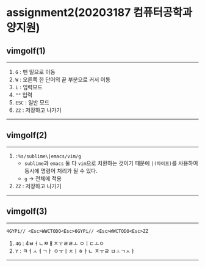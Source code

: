 # assignment2(20203187 컴퓨터공학과 양지원)

## vimgolf(1)
---
1) `G` : 맨 밑으로 이동
2) `W` : 오른쪽 한 단어의 끝 부분으로 커서 이동
3) `i` : 입력모드
4) `""` 입력
5) `ESC` : 일반 모드
6) `ZZ` : 저장하고 나가기
---

## vimgolf(2)
---
1) `:%s/sublime\|emacs/vim/g`
    * `sublime`과 `emacs` 둘 다 `vim`으로 치환하는 것이기 때문에 `|(파이프)`를 사용하여 동시에 명령어 처리가 될 수 있다.
    * `g` -> 전체에 적용
3) `ZZ` : 저장하고 나가기
---

## vimgolf(3)
---
`4GYPi// <Esc>WWCTODO<Esc>6GYPi// <Esc>WWCTODO<Esc>ZZ`
1) `4G` : 4ㅂㅓㄴㅉㅐㅈㅜㄹㄹㅗ ㅇㅣㄷㅗㅇ
2) `Y` : ㅋㅓㅅㅓㄱㅏ ㅇㅜㅣㅊㅣㅎㅏㄴ ㅈㅜㄹ ㅂㅗㄱㅅㅏ
---
